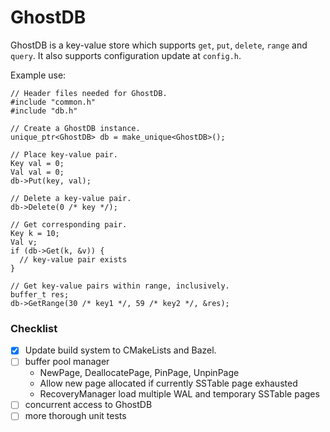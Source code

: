 # GhostDB

GhostDB is a key-value store which supports ``get``, ``put``, ``delete``, ``range`` and ``query``.
It also supports configuration update at ``config.h``.

Example use:
```
// Header files needed for GhostDB.
#include "common.h"
#include "db.h"

// Create a GhostDB instance.
unique_ptr<GhostDB> db = make_unique<GhostDB>();

// Place key-value pair.
Key val = 0;
Val val = 0;
db->Put(key, val);

// Delete a key-value pair.
db->Delete(0 /* key */);

// Get corresponding pair.
Key k = 10;
Val v;
if (db->Get(k, &v)) {
  // key-value pair exists
}

// Get key-value pairs within range, inclusively.
buffer_t res;
db->GetRange(30 /* key1 */, 59 /* key2 */, &res);
```

### Checklist

- [x] Update build system to CMakeLists and Bazel.
- [ ] buffer pool manager
  + NewPage, DeallocatePage, PinPage, UnpinPage
  + Allow new page allocated if currently SSTable page exhausted
  + RecoveryManager load multiple WAL and temporary SSTable pages
- [ ] concurrent access to GhostDB
- [ ] more thorough unit tests
